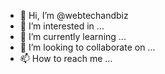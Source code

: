 - 👋 Hi, I’m @webtechandbiz
- 👀 I’m interested in ...
- 🌱 I’m currently learning ...
- 💞️ I’m looking to collaborate on ...
- 📫 How to reach me ...

<!---
webtechandbiz/webtechandbiz is a ✨ special ✨ repository because its `README.md` (this file) appears on your GitHub profile.
You can click the Preview link to take a look at your changes.
--->
